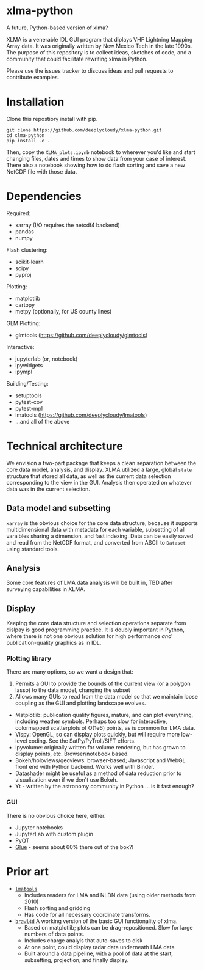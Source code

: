 # xlma-python
A future, Python-based version of xlma?

XLMA is a venerable IDL GUI program that diplays VHF Lightning Mapping Array data. It was originally written by New Mexico Tech in the late 1990s. The purpose of this repository is to collect ideas, sketches of code, and a community that could facilitate rewriting xlma in Python.

Please use the issues tracker to discuss ideas and pull requests to contribute examples.

# Installation
Clone this repostiory install with pip.

```
git clone https://github.com/deeplycloudy/xlma-python.git
cd xlma-python
pip install -e .
```

Then, copy the `XLMA_plots.ipynb` notebook to wherever you'd like and start changing files, dates and times to show data from your case of interest. There also a notebook showing how to do flash sorting and save a new NetCDF file with those data.

# Dependencies
Required:

- xarray (I/O requires the netcdf4 backend)
- pandas
- numpy

Flash clustering:

- scikit-learn
- scipy
- pyproj

Plotting:

- matplotlib
- cartopy
- metpy (optionally, for US county lines)

GLM Plotting:
- glmtools (https://github.com/deeplycloudy/glmtools)

Interactive:

- jupyterlab (or, notebook)
- ipywidgets
- ipympl

Building/Testing:

- setuptools
- pytest-cov
- pytest-mpl
- lmatools (https://github.com/deeplycloudy/lmatools)
- ...and all of the above

# Technical architecture

We envision a two-part package that keeps a clean separation between the core data model, analysis, and display. XLMA utilized a large, global `state` structure that stored all data, as well as the current data selection corresponding to the view in the GUI. Analysis then operated on whatever data was in the current selection.

## Data model and subsetting

`xarray` is the obvious choice for the core data structure, because it supports multidimensional data with metadata for each variable, subsetting of all varaibles sharing a dimension, and fast indexing. Data can be easily saved and read from the NetCDF format, and converted from ASCII to `Dataset` using standard tools.

## Analysis

Some core features of LMA data analysis will be built in, TBD after surveying capabilities in XLMA.

## Display

Keeping the core data structure and selection operations separate from dislpay is good programming practice. It is doubly important in Python, where there is not one obvious solution for high performance *and* publication-quality graphics as in IDL.

### Plotting library

There are many options, so we want a design that:
1. Permits a GUI to provide the bounds of the current view (or a polygon lasso) to the data model, changing the subset
2. Allows many GUIs to read from the data model so that we maintain loose coupling as the GUI and plotting landscape evolves.

- Matplotlib: publication quality figures, mature, and can plot everything, including weather symbols. Perhaps too slow for interactive, colormapped scatterplots of O(1e6) points, as is common for LMA data.
- Vispy: OpenGL, so can display plots quickly, but will require more low-level coding. See the SatPy/PyTroll/SIFT efforts.
- ipyvolume: originally written for volume rendering, but has grown to display points, etc. Browser/notebook based.
- Bokeh/holoviews/geoviews: browser-based; Javascript and WebGL front end with Python backend. Works well with Binder.
- Datashader might be useful as a method of data reduction prior to visualization even if we don't use Bokeh.
- Yt - written by the astronomy community in Python … is it fast enough?

### GUI

There is no obvious choice here, either.

- Jupyter notebooks
- JupyterLab with custom plugin
- PyQT
- [Glue](https://github.com/glue-viz/glue/wiki/SciPy-2019-Tutorial-on-Multi-dimensional-Linked-Data-Exploration-with-Glue) - seems about 60% there out of the box?! 

# Prior art

- [`lmatools`](https://github.com/deeplycloudy/lmatools/)
  - Includes readers for LMA and NLDN data (using older methods from 2010)
  - Flash sorting and gridding
  - Has code for all necessary coordinate transforms.
- [`brawl4d`](https://github.com/deeplycloudy/brawl4d/) A working version of the basic GUI functionality of xlma.
  - Based on matplotlib; plots can be drag-repositioned. Slow for large numbers of data points.
  - Includes charge analyis that auto-saves to disk
  - At one point, could display radar data underneath LMA data
  - Built around a data pipeline, with a pool of data at the start, subsetting, projection, and finally display.
